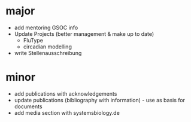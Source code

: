 
# major
* add mentoring GSOC info
* Update Projects (better management & make up to date)
    * FluType
    * circadian modelling
* write Stellenausschreibung

# minor
* add publications with acknowledgements  
* update publications (bibliography with information) - use as basis for documents
* add media section with systemsbiology.de
 